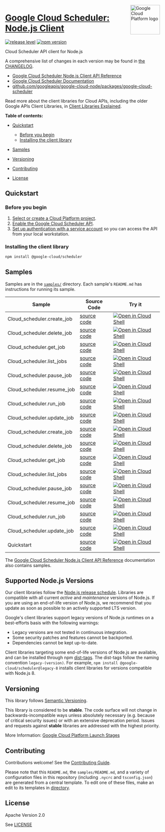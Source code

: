 [//]: # "This README.md file is auto-generated, all changes to this file will be lost."
[//]: # "To regenerate it, use `python -m synthtool`."
<img src="https://avatars2.githubusercontent.com/u/2810941?v=3&s=96" alt="Google Cloud Platform logo" title="Google Cloud Platform" align="right" height="96" width="96"/>

# [Google Cloud Scheduler: Node.js Client](https://github.com/googleapis/google-cloud-node/tree/main/packages/google-cloud-scheduler)

[![release level](https://img.shields.io/badge/release%20level-stable-brightgreen.svg?style=flat)](https://cloud.google.com/terms/launch-stages)
[![npm version](https://img.shields.io/npm/v/@google-cloud/scheduler.svg)](https://www.npmjs.org/package/@google-cloud/scheduler)




Cloud Scheduler API client for Node.js


A comprehensive list of changes in each version may be found in
[the CHANGELOG](https://github.com/googleapis/google-cloud-node/tree/main/packages/google-cloud-scheduler/CHANGELOG.md).

* [Google Cloud Scheduler Node.js Client API Reference][client-docs]
* [Google Cloud Scheduler Documentation][product-docs]
* [github.com/googleapis/google-cloud-node/packages/google-cloud-scheduler](https://github.com/googleapis/google-cloud-node/tree/main/packages/google-cloud-scheduler)

Read more about the client libraries for Cloud APIs, including the older
Google APIs Client Libraries, in [Client Libraries Explained][explained].

[explained]: https://cloud.google.com/apis/docs/client-libraries-explained

**Table of contents:**


* [Quickstart](#quickstart)
  * [Before you begin](#before-you-begin)
  * [Installing the client library](#installing-the-client-library)

* [Samples](#samples)
* [Versioning](#versioning)
* [Contributing](#contributing)
* [License](#license)

## Quickstart

### Before you begin

1.  [Select or create a Cloud Platform project][projects].
1.  [Enable the Google Cloud Scheduler API][enable_api].
1.  [Set up authentication with a service account][auth] so you can access the
    API from your local workstation.

### Installing the client library

```bash
npm install @google-cloud/scheduler
```




## Samples

Samples are in the [`samples/`](https://github.com/googleapis/google-cloud-node/tree/main/packages/google-cloud-scheduler/samples) directory. Each sample's `README.md` has instructions for running its sample.

| Sample                      | Source Code                       | Try it |
| --------------------------- | --------------------------------- | ------ |
| Cloud_scheduler.create_job | [source code](https://github.com/googleapis/google-cloud-node/blob/main/packages/google-cloud-scheduler/samples/generated/v1/cloud_scheduler.create_job.js) | [![Open in Cloud Shell][shell_img]](https://console.cloud.google.com/cloudshell/open?git_repo=https://github.com/googleapis/google-cloud-node&page=editor&open_in_editor=packages/google-cloud-scheduler/samples/generated/v1/cloud_scheduler.create_job.js,packages/google-cloud-scheduler/samples/README.md) |
| Cloud_scheduler.delete_job | [source code](https://github.com/googleapis/google-cloud-node/blob/main/packages/google-cloud-scheduler/samples/generated/v1/cloud_scheduler.delete_job.js) | [![Open in Cloud Shell][shell_img]](https://console.cloud.google.com/cloudshell/open?git_repo=https://github.com/googleapis/google-cloud-node&page=editor&open_in_editor=packages/google-cloud-scheduler/samples/generated/v1/cloud_scheduler.delete_job.js,packages/google-cloud-scheduler/samples/README.md) |
| Cloud_scheduler.get_job | [source code](https://github.com/googleapis/google-cloud-node/blob/main/packages/google-cloud-scheduler/samples/generated/v1/cloud_scheduler.get_job.js) | [![Open in Cloud Shell][shell_img]](https://console.cloud.google.com/cloudshell/open?git_repo=https://github.com/googleapis/google-cloud-node&page=editor&open_in_editor=packages/google-cloud-scheduler/samples/generated/v1/cloud_scheduler.get_job.js,packages/google-cloud-scheduler/samples/README.md) |
| Cloud_scheduler.list_jobs | [source code](https://github.com/googleapis/google-cloud-node/blob/main/packages/google-cloud-scheduler/samples/generated/v1/cloud_scheduler.list_jobs.js) | [![Open in Cloud Shell][shell_img]](https://console.cloud.google.com/cloudshell/open?git_repo=https://github.com/googleapis/google-cloud-node&page=editor&open_in_editor=packages/google-cloud-scheduler/samples/generated/v1/cloud_scheduler.list_jobs.js,packages/google-cloud-scheduler/samples/README.md) |
| Cloud_scheduler.pause_job | [source code](https://github.com/googleapis/google-cloud-node/blob/main/packages/google-cloud-scheduler/samples/generated/v1/cloud_scheduler.pause_job.js) | [![Open in Cloud Shell][shell_img]](https://console.cloud.google.com/cloudshell/open?git_repo=https://github.com/googleapis/google-cloud-node&page=editor&open_in_editor=packages/google-cloud-scheduler/samples/generated/v1/cloud_scheduler.pause_job.js,packages/google-cloud-scheduler/samples/README.md) |
| Cloud_scheduler.resume_job | [source code](https://github.com/googleapis/google-cloud-node/blob/main/packages/google-cloud-scheduler/samples/generated/v1/cloud_scheduler.resume_job.js) | [![Open in Cloud Shell][shell_img]](https://console.cloud.google.com/cloudshell/open?git_repo=https://github.com/googleapis/google-cloud-node&page=editor&open_in_editor=packages/google-cloud-scheduler/samples/generated/v1/cloud_scheduler.resume_job.js,packages/google-cloud-scheduler/samples/README.md) |
| Cloud_scheduler.run_job | [source code](https://github.com/googleapis/google-cloud-node/blob/main/packages/google-cloud-scheduler/samples/generated/v1/cloud_scheduler.run_job.js) | [![Open in Cloud Shell][shell_img]](https://console.cloud.google.com/cloudshell/open?git_repo=https://github.com/googleapis/google-cloud-node&page=editor&open_in_editor=packages/google-cloud-scheduler/samples/generated/v1/cloud_scheduler.run_job.js,packages/google-cloud-scheduler/samples/README.md) |
| Cloud_scheduler.update_job | [source code](https://github.com/googleapis/google-cloud-node/blob/main/packages/google-cloud-scheduler/samples/generated/v1/cloud_scheduler.update_job.js) | [![Open in Cloud Shell][shell_img]](https://console.cloud.google.com/cloudshell/open?git_repo=https://github.com/googleapis/google-cloud-node&page=editor&open_in_editor=packages/google-cloud-scheduler/samples/generated/v1/cloud_scheduler.update_job.js,packages/google-cloud-scheduler/samples/README.md) |
| Cloud_scheduler.create_job | [source code](https://github.com/googleapis/google-cloud-node/blob/main/packages/google-cloud-scheduler/samples/generated/v1beta1/cloud_scheduler.create_job.js) | [![Open in Cloud Shell][shell_img]](https://console.cloud.google.com/cloudshell/open?git_repo=https://github.com/googleapis/google-cloud-node&page=editor&open_in_editor=packages/google-cloud-scheduler/samples/generated/v1beta1/cloud_scheduler.create_job.js,packages/google-cloud-scheduler/samples/README.md) |
| Cloud_scheduler.delete_job | [source code](https://github.com/googleapis/google-cloud-node/blob/main/packages/google-cloud-scheduler/samples/generated/v1beta1/cloud_scheduler.delete_job.js) | [![Open in Cloud Shell][shell_img]](https://console.cloud.google.com/cloudshell/open?git_repo=https://github.com/googleapis/google-cloud-node&page=editor&open_in_editor=packages/google-cloud-scheduler/samples/generated/v1beta1/cloud_scheduler.delete_job.js,packages/google-cloud-scheduler/samples/README.md) |
| Cloud_scheduler.get_job | [source code](https://github.com/googleapis/google-cloud-node/blob/main/packages/google-cloud-scheduler/samples/generated/v1beta1/cloud_scheduler.get_job.js) | [![Open in Cloud Shell][shell_img]](https://console.cloud.google.com/cloudshell/open?git_repo=https://github.com/googleapis/google-cloud-node&page=editor&open_in_editor=packages/google-cloud-scheduler/samples/generated/v1beta1/cloud_scheduler.get_job.js,packages/google-cloud-scheduler/samples/README.md) |
| Cloud_scheduler.list_jobs | [source code](https://github.com/googleapis/google-cloud-node/blob/main/packages/google-cloud-scheduler/samples/generated/v1beta1/cloud_scheduler.list_jobs.js) | [![Open in Cloud Shell][shell_img]](https://console.cloud.google.com/cloudshell/open?git_repo=https://github.com/googleapis/google-cloud-node&page=editor&open_in_editor=packages/google-cloud-scheduler/samples/generated/v1beta1/cloud_scheduler.list_jobs.js,packages/google-cloud-scheduler/samples/README.md) |
| Cloud_scheduler.pause_job | [source code](https://github.com/googleapis/google-cloud-node/blob/main/packages/google-cloud-scheduler/samples/generated/v1beta1/cloud_scheduler.pause_job.js) | [![Open in Cloud Shell][shell_img]](https://console.cloud.google.com/cloudshell/open?git_repo=https://github.com/googleapis/google-cloud-node&page=editor&open_in_editor=packages/google-cloud-scheduler/samples/generated/v1beta1/cloud_scheduler.pause_job.js,packages/google-cloud-scheduler/samples/README.md) |
| Cloud_scheduler.resume_job | [source code](https://github.com/googleapis/google-cloud-node/blob/main/packages/google-cloud-scheduler/samples/generated/v1beta1/cloud_scheduler.resume_job.js) | [![Open in Cloud Shell][shell_img]](https://console.cloud.google.com/cloudshell/open?git_repo=https://github.com/googleapis/google-cloud-node&page=editor&open_in_editor=packages/google-cloud-scheduler/samples/generated/v1beta1/cloud_scheduler.resume_job.js,packages/google-cloud-scheduler/samples/README.md) |
| Cloud_scheduler.run_job | [source code](https://github.com/googleapis/google-cloud-node/blob/main/packages/google-cloud-scheduler/samples/generated/v1beta1/cloud_scheduler.run_job.js) | [![Open in Cloud Shell][shell_img]](https://console.cloud.google.com/cloudshell/open?git_repo=https://github.com/googleapis/google-cloud-node&page=editor&open_in_editor=packages/google-cloud-scheduler/samples/generated/v1beta1/cloud_scheduler.run_job.js,packages/google-cloud-scheduler/samples/README.md) |
| Cloud_scheduler.update_job | [source code](https://github.com/googleapis/google-cloud-node/blob/main/packages/google-cloud-scheduler/samples/generated/v1beta1/cloud_scheduler.update_job.js) | [![Open in Cloud Shell][shell_img]](https://console.cloud.google.com/cloudshell/open?git_repo=https://github.com/googleapis/google-cloud-node&page=editor&open_in_editor=packages/google-cloud-scheduler/samples/generated/v1beta1/cloud_scheduler.update_job.js,packages/google-cloud-scheduler/samples/README.md) |
| Quickstart | [source code](https://github.com/googleapis/google-cloud-node/blob/main/packages/google-cloud-scheduler/samples/quickstart.js) | [![Open in Cloud Shell][shell_img]](https://console.cloud.google.com/cloudshell/open?git_repo=https://github.com/googleapis/google-cloud-node&page=editor&open_in_editor=packages/google-cloud-scheduler/samples/quickstart.js,packages/google-cloud-scheduler/samples/README.md) |



The [Google Cloud Scheduler Node.js Client API Reference][client-docs] documentation
also contains samples.

## Supported Node.js Versions

Our client libraries follow the [Node.js release schedule](https://github.com/nodejs/release#release-schedule).
Libraries are compatible with all current _active_ and _maintenance_ versions of
Node.js.
If you are using an end-of-life version of Node.js, we recommend that you update
as soon as possible to an actively supported LTS version.

Google's client libraries support legacy versions of Node.js runtimes on a
best-efforts basis with the following warnings:

* Legacy versions are not tested in continuous integration.
* Some security patches and features cannot be backported.
* Dependencies cannot be kept up-to-date.

Client libraries targeting some end-of-life versions of Node.js are available, and
can be installed through npm [dist-tags](https://docs.npmjs.com/cli/dist-tag).
The dist-tags follow the naming convention `legacy-(version)`.
For example, `npm install @google-cloud/scheduler@legacy-8` installs client libraries
for versions compatible with Node.js 8.

## Versioning

This library follows [Semantic Versioning](http://semver.org/).



This library is considered to be **stable**. The code surface will not change in backwards-incompatible ways
unless absolutely necessary (e.g. because of critical security issues) or with
an extensive deprecation period. Issues and requests against **stable** libraries
are addressed with the highest priority.






More Information: [Google Cloud Platform Launch Stages][launch_stages]

[launch_stages]: https://cloud.google.com/terms/launch-stages

## Contributing

Contributions welcome! See the [Contributing Guide](https://github.com/googleapis/google-cloud-node/blob/main/CONTRIBUTING.md).

Please note that this `README.md`, the `samples/README.md`,
and a variety of configuration files in this repository (including `.nycrc` and `tsconfig.json`)
are generated from a central template. To edit one of these files, make an edit
to its templates in
[directory](https://github.com/googleapis/synthtool).

## License

Apache Version 2.0

See [LICENSE](https://github.com/googleapis/google-cloud-node/blob/main/LICENSE)

[client-docs]: https://cloud.google.com/nodejs/docs/reference/scheduler/latest
[product-docs]: https://cloud.google.com/scheduler
[shell_img]: https://gstatic.com/cloudssh/images/open-btn.png
[projects]: https://console.cloud.google.com/project
[billing]: https://support.google.com/cloud/answer/6293499#enable-billing
[enable_api]: https://console.cloud.google.com/flows/enableapi?apiid=cloudscheduler.googleapis.com
[auth]: https://cloud.google.com/docs/authentication/getting-started

